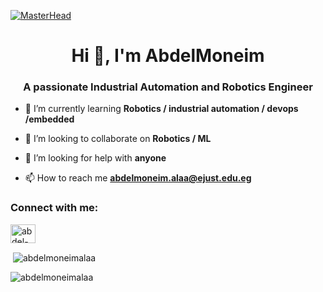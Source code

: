 [//]:# "[![MasterHead](https://github.com/Anmol-Baranwal/Cool-GIFs-For-GitHub/assets/74038190/0c7eb6ed-663b-4ce4-bfbd-18239a38ba1b)](https://abdelmoneimalaa.io)"
[![MasterHead](https://user-images.githubusercontent.com/74038190/225813708-98b745f2-7d22-48cf-9150-083f1b00d6c9.gif)](https://abdelmoneimalaa.io)
<h1 align="center">Hi 👋, I'm AbdelMoneim</h1>
<h3 align="center">A passionate Industrial Automation and Robotics Engineer</h3>

- 🌱 I’m currently learning **Robotics / industrial automation / devops /embedded**

- 👯 I’m looking to collaborate on **Robotics / ML**

- 🤝 I’m looking for help with **anyone**

- 📫 How to reach me **abdelmoneim.alaa@ejust.edu.eg**

<h3 align="left">Connect with me:</h3>
<p align="left">
<a href="https://linkedin.com/in/abdel-moneim-alaa-8560321b1" target="blank"><img align="center" src="https://raw.githubusercontent.com/rahuldkjain/github-profile-readme-generator/master/src/images/icons/Social/linked-in-alt.svg" alt="abdel-moneim-alaa-8560321b1" height="30" width="40" /></a>
</p>

<p>&nbsp;<img align="center" src="https://github-readme-stats.vercel.app/api?username=abdelmoneimalaa&show_icons=true&locale=en" alt="abdelmoneimalaa" /></p>

<p><img align="center" src="https://github-readme-streak-stats.herokuapp.com/?user=abdelmoneimalaa&" alt="abdelmoneimalaa" /></p>
